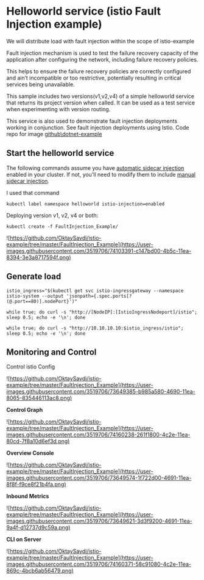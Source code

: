 

# Helloworld service (istio Fault Injection example)

We will distribute load with fault injection within the scope of istio-example

Fault injection mechanism is used to test the failure recovery capacity of the application after configuring the network, including failure recovery policies.

This helps to ensure the failure recovery policies are correctly configured and ain’t incompatible or too restrictive, potentially resulting in critical services being unavailable.


This sample includes two versions(v1,v2,v4) of a simple helloworld service that returns its project version when called. It can be used as a test service when experimenting with version routing.

This service is also used to demonstrate  fault injection deployments working in conjunction. See fault injection deployments using Istio. Code repo for image [github\dotnet-example](https://github.com/OktaySavdi/dotnet-example)

## Start the helloworld service

The following commands assume you have [automatic sidecar injection](https://istio.io/docs/setup/additional-setup/sidecar-injection/#automatic-sidecar-injection) enabled in your cluster. If not, you'll need to modify them to include [manual sidecar injection](https://istio.io/docs/setup/additional-setup/sidecar-injection/#manual-sidecar-injection).

I used that command

    kubectl label namespace helloworld istio-injection=enabled

Deploying version v1, v2, v4 or both:

    kubectl create -f FaultInjection_Example/
    
![https://github.com/OktaySavdi/istio-example/tree/master/FaultInjection_Example](https://user-images.githubusercontent.com/3519706/74103391-c147bd00-4b5c-11ea-8394-3e3a8717594f.png)



## Generate load

    istio_ingress="$(kubectl get svc istio-ingressgateway --namespace istio-system --output 'jsonpath={.spec.ports[?(@.port==80)].nodePort}')"
    
    while true; do curl -s "http://[NodeIP]:[IstioIngressNodeport]/istio"; sleep 0.5; echo -e '\n'; done
    
    while true; do curl -s "http://10.10.10.10:$istio_ingress/istio"; sleep 0.5; echo -e '\n'; done 

## Monitoring and Control

Control istio Config

![https://github.com/OktaySavdi/istio-example/tree/master/FaultInjection_Example](https://user-images.githubusercontent.com/3519706/73649385-b985a580-4690-11ea-8065-835446113ac8.png)

**Control Graph**

![https://github.com/OktaySavdi/istio-example/tree/master/FaultInjection_Example](https://user-images.githubusercontent.com/3519706/74160238-261f1800-4c2e-11ea-80cd-7f8a10d6ef3d.png)

**Overview Console**

![https://github.com/OktaySavdi/istio-example/tree/master/FaultInjection_Example](https://user-images.githubusercontent.com/3519706/73649574-1f722d00-4691-11ea-8f8f-f9ce8f21b4fa.png)

**Inbound Metrics**

![https://github.com/OktaySavdi/istio-example/tree/master/FaultInjection_Example](https://user-images.githubusercontent.com/3519706/73649621-3d3f9200-4691-11ea-9a4f-d12737d9c59a.png)

**CLI on Server**

![https://github.com/OktaySavdi/istio-example/tree/master/FaultInjection_Example](https://user-images.githubusercontent.com/3519706/74160371-58c91080-4c2e-11ea-869c-4bcb6ab56479.png)
